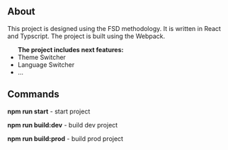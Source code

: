 ## About

This project is designed using the FSD methodology. It is written in React and Typscript. The project is built using the Webpack.

<ul>
    <b>The project includes next features: </b>
    <li> Theme Switcher</li>
    <li> Language Switcher</li>
    <li> ...</li>
</ul>

## Commands

<b>npm run start</b> - start project

<b>npm run build:dev</b> - build dev project

<b>npm run build:prod</b> - build prod project
